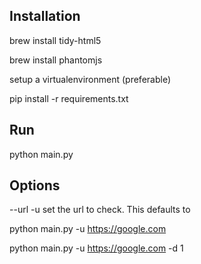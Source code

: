 ## Installation

brew install tidy-html5

brew install phantomjs

setup a virtualenvironment (preferable)

pip install -r requirements.txt


## Run

python main.py

## Options

--url -u set the url to check. This defaults to 

python main.py -u https://google.com

python main.py -u https://google.com -d 1